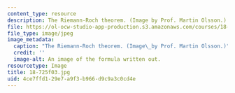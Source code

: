 ```yaml
---
content_type: resource
description: The Riemann-Roch theorem. (Image by Prof. Martin Olsson.)
file: https://ol-ocw-studio-app-production.s3.amazonaws.com/courses/18-725-algebraic-geometry-fall-2003/4ce7ffd129e7a9f3b966d9c9a3c0cd4e_18-725f03.jpg
file_type: image/jpeg
image_metadata:
  caption: "The Riemann-Roch theorem. (Image\_by Prof. Martin Olsson.)"
  credit: ''
  image-alt: An image of the formula written out.
resourcetype: Image
title: 18-725f03.jpg
uid: 4ce7ffd1-29e7-a9f3-b966-d9c9a3c0cd4e
---
```


